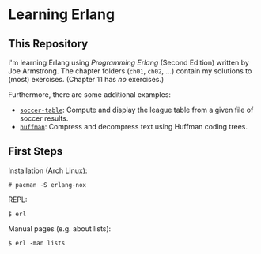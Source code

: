 # Learning Erlang

## This Repository

I'm learning Erlang using _Programming Erlang_ (Second Edition) written by Joe
Armstrong. The chapter folders (`ch01`, `ch02`, …) contain my solutions to
(most) exercises. (Chapter 11 has _no_ exercises.)

Furthermore, there are some additional examples:

- [`soccer-table`](soccer-table/): Compute and display the league table from a
  given file of soccer results.
- [`huffman`](huffman/): Compress and decompress text using Huffman coding
  trees.

## First Steps

Installation (Arch Linux):

    # pacman -S erlang-nox

REPL:

    $ erl

Manual pages (e.g. about lists):

    $ erl -man lists
